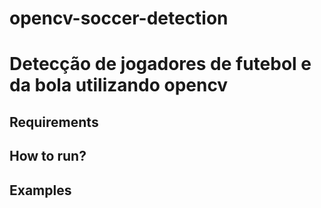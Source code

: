 # opencv-soccer-detection
# Detecção de jogadores de futebol e da bola utilizando opencv

## Requirements

## How to run?

## Examples
